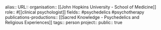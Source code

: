 alias::
URL::
organisation:: [[John Hopkins University - School of Medicine]] 
role:: #[[clinical psychologist]] 
fields:: #psychedelics #psychotherapy 
publications-productions:: [[Sacred Knowledge - Psychedelics and Religious Experiences]] 
tags:: person
project::
public:: true
